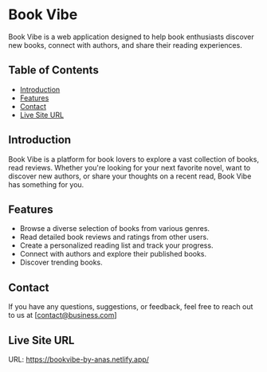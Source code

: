 # Book Vibe

Book Vibe is a web application designed to help book enthusiasts discover new books, connect with authors, and share their reading experiences.

## Table of Contents
* [Introduction](#introduction)
* [Features](#features)
* [Contact](#contact)
* [Live Site URL](#livesiteurl)

## Introduction

Book Vibe is a platform for book lovers to explore a vast collection of books, read reviews. Whether you're looking for your next favorite novel, want to discover new authors, or share your thoughts on a recent read, Book Vibe has something for you.

## Features

- Browse a diverse selection of books from various genres.
- Read detailed book reviews and ratings from other users.
- Create a personalized reading list and track your progress.
- Connect with authors and explore their published books.
- Discover trending books.

## Contact

If you have any questions, suggestions, or feedback, feel free to reach out to us at [contact@business.com]

## Live Site URL 

URL: https://bookvibe-by-anas.netlify.app/
